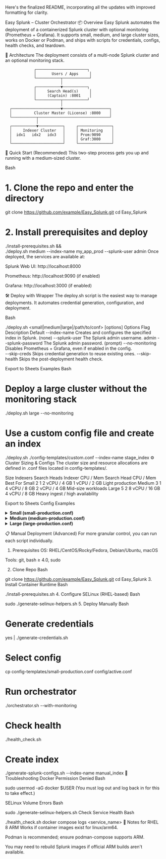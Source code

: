 Here's the finalized README, incorporating all the updates with improved formatting for clarity.

Easy Splunk – Cluster Orchestrator
📦 Overview
Easy Splunk automates the deployment of a containerized Splunk cluster with optional monitoring (Prometheus + Grafana). It supports small, medium, and large cluster sizes, works on Docker or Podman, and ships with scripts for credentials, configs, health checks, and teardown.

📜 Architecture
The deployment consists of a multi-node Splunk cluster and an optional monitoring stack.

                 ┌───────────────────────┐
                 │       Users / Apps     │
                 └───────────┬────────────┘
                             │
                 ┌───────────▼───────────┐
                 │     Search Head(s)     │
                 │     (Captain) :8001    │
                 └───────────┬───────────┘
                             │
      ┌──────────────────────▼─────────────────────┐
      │          Cluster Master (License) :8000    │
      └───────────┬────────────────────────────────┘
                  │
      ┌───────────▼───────────┐     ┌───────────────┐
      │     Indexer Cluster   │     │ Monitoring    │
      │  idx1   idx2   idx3   │     │ Prom:9090     │
      │                       │     │ Graf:3000     │
      └───────────────────────┘     └───────────────┘
🚀 Quick Start (Recommended)
This two-step process gets you up and running with a medium-sized cluster.

Bash

# 1. Clone the repo and enter the directory
git clone https://github.com/example/Easy_Splunk.git
cd Easy_Splunk

# 2. Install prerequisites and deploy
./install-prerequisites.sh && \
./deploy.sh medium --index-name my_app_prod --splunk-user admin
Once deployed, the services are available at:

Splunk Web UI: http://localhost:8000

Prometheus: http://localhost:9090 (if enabled)

Grafana: http://localhost:3000 (if enabled)

🛠️ Deploy with Wrapper
The deploy.sh script is the easiest way to manage deployments. It automates credential generation, configuration, and deployment.

Bash

./deploy.sh <small|medium|large|/path/to/conf> [options]
Options
Flag	Description	Default
--index-name <NAME>	Creates and configures the specified index in Splunk.	(none)
--splunk-user <USER>	The Splunk admin username.	admin
--splunk-password <PASS>	The Splunk admin password.	(prompt)
--no-monitoring	Disables Prometheus + Grafana, even if enabled in the config.	
--skip-creds	Skips credential generation to reuse existing ones.	
--skip-health	Skips the post-deployment health check.	

Export to Sheets
Examples
Bash

# Deploy a large cluster without the monitoring stack
./deploy.sh large --no-monitoring

# Use a custom config file and create an index
./deploy.sh ./config-templates/custom.conf --index-name stage_index
⚙️ Cluster Sizing & Configs
The cluster size and resource allocations are defined in .conf files located in config-templates/.

Size	Indexers	Search Heads	Indexer CPU / Mem	Search Head CPU / Mem	Best For
Small	2	1	2 vCPU / 4 GB	1 vCPU / 2 GB	Light production
Medium	3	1	4 vCPU / 8 GB	2 vCPU / 4 GB	Mid-size workloads
Large	5	2	8 vCPU / 16 GB	4 vCPU / 8 GB	Heavy ingest / high availability

Export to Sheets
Config Examples
<details>
<summary><strong>Small (small-production.conf)</strong></summary>

Bash

# config-templates/small-production.conf
INDEXER_COUNT=2
SEARCH_HEAD_COUNT=1
ENABLE_MONITORING=true
CPU_INDEXER="2"
MEMORY_INDEXER="4G"
CPU_SEARCH_HEAD="1"
MEMORY_SEARCH_HEAD="2G"
</details>

<details>
<summary><strong>Medium (medium-production.conf)</strong></summary>

Bash

# config-templates/medium-production.conf
INDEXER_COUNT=3
SEARCH_HEAD_COUNT=1
ENABLE_MONITORING=true
CPU_INDEXER="4"
MEMORY_INDEXER="8G"
CPU_SEARCH_HEAD="2"
MEMORY_SEARCH_HEAD="4G"
</details>

<details>
<summary><strong>Large (large-production.conf)</strong></summary>

Bash

# config-templates/large-production.conf
INDEXER_COUNT=5
SEARCH_HEAD_COUNT=2
ENABLE_MONITORING=true
CPU_INDEXER="8"
MEMORY_INDEXER="16G"
CPU_SEARCH_HEAD="4"
MEMORY_SEARCH_HEAD="8G"
</details>

📋 Manual Deployment (Advanced)
For more granular control, you can run each script individually.

1. Prerequisites
OS: RHEL/CentOS/Rocky/Fedora, Debian/Ubuntu, macOS

Tools: git, bash ≥ 4.0, sudo

2. Clone Repo
Bash

git clone https://github.com/example/Easy_Splunk.git
cd Easy_Splunk
3. Install Container Runtime
Bash

./install-prerequisites.sh
4. Configure SELinux (RHEL-based)
Bash

sudo ./generate-selinux-helpers.sh
5. Deploy Manually
Bash

# Generate credentials
yes | ./generate-credentials.sh

# Select config
cp config-templates/small-production.conf config/active.conf

# Run orchestrator
./orchestrator.sh --with-monitoring

# Check health
./health_check.sh

# Create index
./generate-splunk-configs.sh --index-name manual_index
🐛 Troubleshooting
Docker Permission Denied
Bash

sudo usermod -aG docker $USER
(You must log out and log back in for this to take effect.)

SELinux Volume Errors
Bash

sudo ./generate-selinux-helpers.sh
Check Service Health
Bash

./health_check.sh
docker compose logs <service_name>
📌 Notes for RHEL 8 ARM
Works if container images exist for linux/arm64.

Podman is recommended; ensure podman-compose supports ARM.

You may need to rebuild Splunk images if official ARM builds aren't available.